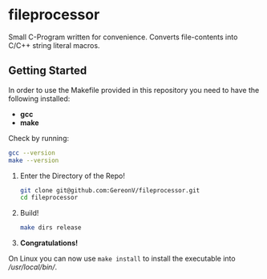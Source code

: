 # fileprocessor

Small C-Program written for convenience. Converts file-contents into C/C++ string literal macros.

## Getting Started

In order to use the Makefile provided in this repository you need to have the following installed:

- **gcc**
- **make**

Check by running:
```sh
gcc --version
make --version
```

1. Enter the Directory of the Repo!
    ```sh
    git clone git@github.com:GereonV/fileprocessor.git
    cd fileprocessor
    ```
1. Build!
    ```sh
    make dirs release
    ```
1. **Congratulations!**

On Linux you can now use `make install` to install the executable into */usr/local/bin/*.
